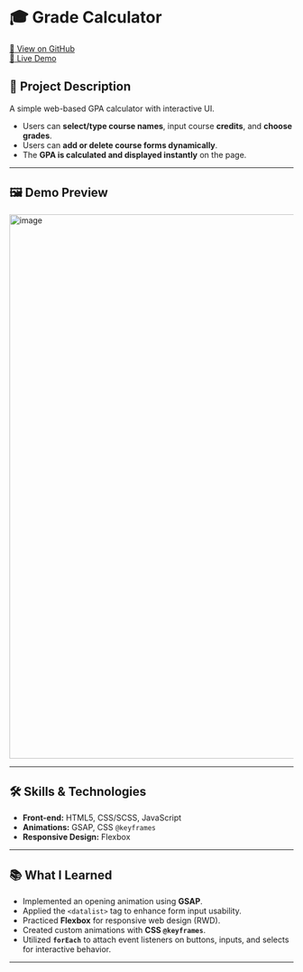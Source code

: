 # 🎓 Grade Calculator

[🔗 View on GitHub](https://github.com/Ericostco/grade-calculator)<br>
[🚀 Live Demo](https://ericostco.github.io/grade-calculator/)

## 📌 Project Description
A simple web-based GPA calculator with interactive UI.  

- Users can **select/type course names**, input course **credits**, and **choose grades**.  
- Users can **add or delete course forms dynamically**.  
- The **GPA is calculated and displayed instantly** on the page.  

---

## 🖼️ Demo Preview
<img width="1920" height="964" alt="image" src="https://github.com/user-attachments/assets/9a590730-2011-4558-86bd-2bb8809e58b2" />

---

## 🛠️ Skills & Technologies
- **Front-end:** HTML5, CSS/SCSS, JavaScript  
- **Animations:** GSAP, CSS `@keyframes`  
- **Responsive Design:** Flexbox  

---

## 📚 What I Learned
- Implemented an opening animation using **GSAP**.  
- Applied the `<datalist>` tag to enhance form input usability.  
- Practiced **Flexbox** for responsive web design (RWD).  
- Created custom animations with **CSS `@keyframes`**.  
- Utilized **`forEach`** to attach event listeners on buttons, inputs, and selects for interactive behavior.  

---
